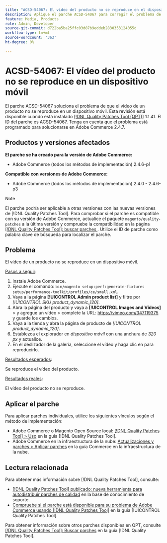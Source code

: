 ```yaml
---
title: "ACSD-54067: El vídeo del producto no se reproduce en el dispositivo móvil"
description: Aplique el parche ACSD-54067 para corregir el problema de Adobe Commerce en el que un vídeo del producto no se reproduce en un dispositivo móvil.
feature: Media, Products
role: Admin, Developer
source-git-commit: d722ba5ba25ffc03d87b9eddeb2830353124055d
workflow-type: tm+mt
source-wordcount: '363'
ht-degree: 0%

---
```


# ACSD-54067: El vídeo del producto no se reproduce en un dispositivo móvil

El parche ACSD-54067 soluciona el problema de que el vídeo de un producto no se reproduce en un dispositivo móvil. Esta revisión está disponible cuando está instalado [[!DNL Quality Patches Tool (QPT)]](https://experienceleague.adobe.com/en/docs/commerce-knowledge-base/kb/announcements/commerce-announcements/magento-quality-patches-released-new-tool-to-self-serve-quality-patches) 1.1.41. El ID del parche es ACSD-54067. Tenga en cuenta que el problema está programado para solucionarse en Adobe Commerce 2.4.7.

## Productos y versiones afectados

**El parche se ha creado para la versión de Adobe Commerce:**

* Adobe Commerce (todos los métodos de implementación) 2.4.6-p1

**Compatible con versiones de Adobe Commerce:**

* Adobe Commerce (todos los métodos de implementación) 2.4.0 - 2.4.6-p3

>[!NOTE]
>
>El parche podría ser aplicable a otras versiones con las nuevas versiones de [!DNL Quality Patches Tool]. Para comprobar si el parche es compatible con su versión de Adobe Commerce, actualice el paquete `magento/quality-patches` a la última versión y compruebe la compatibilidad en la página [[!DNL Quality Patches Tool]: buscar parches ](https://experienceleague.adobe.com/tools/commerce-quality-patches/index.html). Utilice el ID de parche como palabra clave de búsqueda para localizar el parche.

## Problema

El vídeo de un producto no se reproduce en un dispositivo móvil.

<u>Pasos a seguir</u>:

1. Instale Adobe Commerce.
1. Ejecute el comando:
   `bin/magento setup:perf:generate-fixtures setup/performance-toolkit/profiles/ce/small.xml`.
1. Vaya a la página **[!UICONTROL Admin product list]** y filtre por *[!UICONTROL SKU product_dynamic_120]*.
1. Abra la página del producto y vaya a **[!UICONTROL Images and Videos]** > y agregue un vídeo > complete la URL: https://vimeo.com/347119375 y guarde los cambios.
1. Vaya a la tienda y abra la página de producto de *[!UICONTROL product_dynamic_120]*.
1. Establezca el explorador en *dispositivo móvil* con una anchura de *320 px* y actualice.
1. En el deslizador de la galería, seleccione el vídeo y haga clic en para reproducirlo.

<u>Resultados esperados</u>:

Se reproduce el vídeo del producto.

<u>Resultados reales</u>:

El vídeo del producto no se reproduce.

## Aplicar el parche

Para aplicar parches individuales, utilice los siguientes vínculos según el método de implementación:

* Adobe Commerce o Magento Open Source local: [[!DNL Quality Patches Tool] > Uso](https://experienceleague.adobe.com/docs/commerce-operations/tools/quality-patches-tool/usage.html) en la guía [!DNL Quality Patches Tool].
* Adobe Commerce en la infraestructura de la nube: [Actualizaciones y parches > Aplicar parches](https://experienceleague.adobe.com/docs/commerce-cloud-service/user-guide/develop/upgrade/apply-patches.html) en la guía Commerce en la infraestructura de la nube.

## Lectura relacionada

Para obtener más información sobre [!DNL Quality Patches Tool], consulte:

* [[!DNL Quality Patches Tool] publicado: nueva herramienta para autodistribuir parches de calidad](https://experienceleague.adobe.com/en/docs/commerce-knowledge-base/kb/announcements/commerce-announcements/magento-quality-patches-released-new-tool-to-self-serve-quality-patches) en la base de conocimiento de soporte.
* [Compruebe si el parche está disponible para su problema de Adobe Commerce usando [!DNL Quality Patches Tool]](/help/tools/quality-patches-tool/patches-available-in-qpt/check-patch-for-magento-issue-with-magento-quality-patches.md) en la guía [!UICONTROL Quality Patches Tool].


Para obtener información sobre otros parches disponibles en QPT, consulte [[!DNL Quality Patches Tool]: Buscar parches](https://experienceleague.adobe.com/tools/commerce-quality-patches/index.html) en la guía [!DNL Quality Patches Tool].

